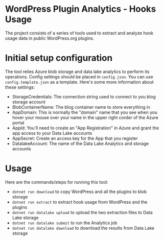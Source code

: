 # WordPress Plugin Analytics - Hooks Usage

The project consists of a series of tools used to extract and analyze hook usage data in public WordPress.org plugins.

# Initial setup configuration

The tool relies Azure blob storage and data lake analytics to perform its operations. 
Config settings should be placed in `config.json`. You can use `config.template.json` as a template. 
Here's some more information about these settings:

- StorageCredentials: The connection string used to connect to you blog storage account
- BlobContainerName: The blog container name to store everything in
- AppDomain: This is normally the "domain" name that you see when you hover your mouse over your name in the upper right corder of the Azure portal
- AppId: You'll need to create an "App Registration" in Azure and grant the app access to your Data Lake accounts
- AppSecret: Create an access key for the App that you register
- DatalakeAccount:  The name of the Data Lake Analytics and storage accounts

# Usage

Here are the commands/steps for running this tool:

- `dotnet run download` to copy WordPress and all the plugins to blob storage
- `dotnet run extract` to extract hook usage from WordPress and the plugins
- `dotnet run datalake upload` to upload the two extraction files to Data Lake storage
- `dotnet run datalake submit` to run the Analytics job
- `dotnet run datalake download` to download the results from Data Lake storage
